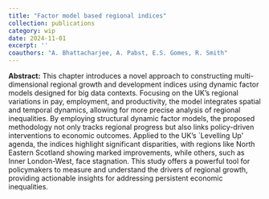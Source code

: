 ```yaml
---
title: "Factor model based regional indices"
collection: publications
category: wip
date: 2024-11-01
excerpt: ''
coauthors: "A. Bhattacharjee, A. Pabst, E.S. Gomes, R. Smith"
---
```

**Abstract:** This chapter introduces a novel approach to constructing multi-dimensional regional growth and development indices using dynamic factor models designed for big data contexts. Focusing on the UK’s regional variations in pay, employment, and productivity, the model integrates spatial and temporal dynamics, allowing for more precise analysis of regional inequalities. By employing structural dynamic factor models, the proposed methodology not only tracks regional progress but also links policy-driven interventions to economic outcomes. Applied to the UK’s `Levelling Up' agenda, the indices highlight significant disparities, with regions like North Eastern Scotland showing marked improvements, while others, such as Inner London-West, face stagnation. This study offers a powerful tool for policymakers to measure and understand the drivers of regional growth, providing actionable insights for addressing persistent economic inequalities.

